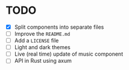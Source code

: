 # TODO

- [x] Split components into separate files
- [ ] Improve the `README.md`
- [ ] Add a `LICENSE` file
- [ ] Light and dark themes
- [ ] Live (real time) update of music component
- [ ] API in Rust using axum
